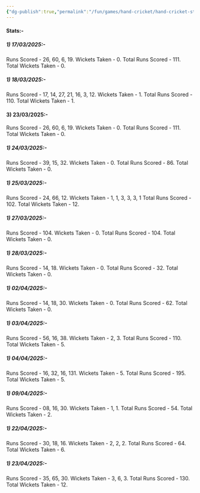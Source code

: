 ```yaml
---
{"dg-publish":true,"permalink":"/fun/games/hand-cricket/hand-cricket-stats/","tags":["Fun","HandCricket"]}
---
```


#### Stats:-
##### 1) 17/03/2025:-
Runs Scored - 26, 60, 6, 19.
Wickets Taken - 0.
Total Runs Scored - 111.
Total Wickets Taken - 0.
##### 1) 18/03/2025:-
Runs Scored - 17, 14, 27, 21, 16, 3, 12.
Wickets Taken - 1.
Total Runs Scored - 110.
Total Wickets Taken - 1.
#### 3) 23/03/2025:-
Runs Scored - 26, 60, 6, 19.
Wickets Taken - 0.
Total Runs Scored - 111.
Total Wickets Taken - 0.
##### 1) 24/03/2025:-
Runs Scored - 39, 15, 32.
Wickets Taken - 0.
Total Runs Scored - 86.
Total Wickets Taken - 0.
##### 1) 25/03/2025:-
Runs Scored - 24, 66, 12.
Wickets Taken - 1, 1, 3, 3, 3, 1
Total Runs Scored - 102.
Total Wickets Taken - 12.
##### 1) 27/03/2025:-
Runs Scored - 104.
Wickets Taken - 0.
Total Runs Scored - 104.
Total Wickets Taken - 0.
##### 1) 28/03/2025:-
Runs Scored - 14, 18.
Wickets Taken - 0.
Total Runs Scored - 32.
Total Wickets Taken - 0.
##### 1) 02/04/2025:-
Runs Scored - 14, 18, 30.
Wickets Taken - 0.
Total Runs Scored - 62.
Total Wickets Taken - 0.
##### 1) 03/04/2025:-
Runs Scored - 56, 16, 38.
Wickets Taken - 2, 3.
Total Runs Scored - 110.
Total Wickets Taken - 5.
##### 1) 04/04/2025:-
Runs Scored - 16, 32, 16, 131.
Wickets Taken - 5.
Total Runs Scored - 195.
Total Wickets Taken - 5.
##### 1) 09/04/2025:-
Runs Scored - 08, 16, 30.
Wickets Taken - 1, 1.
Total Runs Scored - 54.
Total Wickets Taken - 2.
##### 1) 22/04/2025:-
Runs Scored - 30, 18, 16.
Wickets Taken - 2, 2, 2.
Total Runs Scored - 64.
Total Wickets Taken - 6.
##### 1) 23/04/2025:-
Runs Scored - 35, 65, 30.
Wickets Taken - 3, 6, 3.
Total Runs Scored - 130.
Total Wickets Taken - 12.
